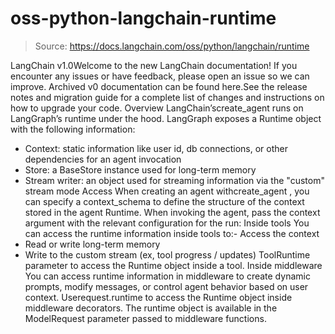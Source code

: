 # oss-python-langchain-runtime

> Source: https://docs.langchain.com/oss/python/langchain/runtime

LangChain v1.0Welcome to the new LangChain documentation! If you encounter any issues or have feedback, please open an issue so we can improve. Archived v0 documentation can be found here.See the release notes and migration guide for a complete list of changes and instructions on how to upgrade your code.
Overview
LangChain’screate_agent
runs on LangGraph’s runtime under the hood.
LangGraph exposes a Runtime object with the following information:
- Context: static information like user id, db connections, or other dependencies for an agent invocation
- Store: a BaseStore instance used for long-term memory
- Stream writer: an object used for streaming information via the
"custom"
stream mode
Access
When creating an agent withcreate_agent
, you can specify a context_schema
to define the structure of the context
stored in the agent Runtime.
When invoking the agent, pass the context
argument with the relevant configuration for the run:
Inside tools
You can access the runtime information inside tools to:- Access the context
- Read or write long-term memory
- Write to the custom stream (ex, tool progress / updates)
ToolRuntime
parameter to access the Runtime object inside a tool.
Inside middleware
You can access runtime information in middleware to create dynamic prompts, modify messages, or control agent behavior based on user context. Userequest.runtime
to access the Runtime object inside middleware decorators. The runtime object is available in the ModelRequest
parameter passed to middleware functions.